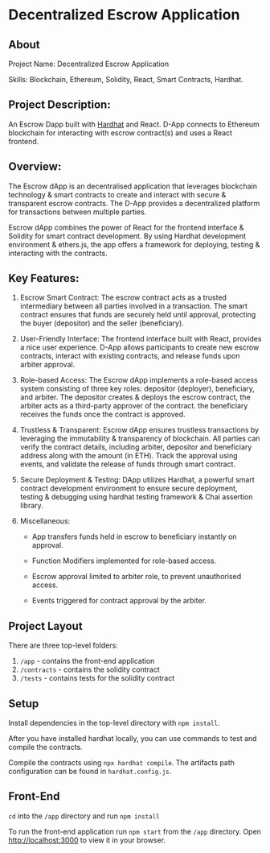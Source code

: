 # Decentralized Escrow Application

## About

Project Name: Decentralized Escrow Application

Skills: Blockchain, Ethereum, Solidity, React, Smart Contracts, Hardhat.

## Project Description:

An Escrow Dapp built with [Hardhat](https://hardhat.org/) and React. D-App connects to Ethereum blockchain for interacting with escrow contract(s) and uses a React frontend.

## Overview:

The Escrow dApp is an decentralised application that leverages blockchain technology & smart contracts to create and interact with secure & transparent escrow contracts. The D-App provides a decentralized platform for transactions between multiple parties.

Escrow dApp combines the power of React for the frontend interface & Solidity for smart contract development. By using Hardhat development environment & ethers.js, the app offers a framework for deploying, testing & interacting with the contracts.

## Key Features:

1. Escrow Smart Contract: The escrow contract acts as a trusted intermediary between all parties involved in a transaction. The smart contract ensures that funds are securely held until approval, protecting the buyer (depositor) and the seller (beneficiary).

2. User-Friendly Interface: The frontend interface built with React, provides a nice user experience. D-App allows participants to create new escrow contracts, interact with existing contracts, and release funds upon arbiter approval.

3. Role-based Access: The Escrow dApp implements a role-based access system consisting of three key roles: depositor (deployer), beneficiary, and arbiter. The depositor creates & deploys the escrow contract, the arbiter acts as a third-party approver of the contract. the beneficiary receives the funds once the contract is approved.

4. Trustless & Transparent: Escrow dApp ensures trustless transactions by leveraging the immutability & transparency of blockchain. All parties can verify the contract details, including arbiter, depositor and beneficiary address along with the amount (in ETH). Track the approval using events, and validate the release of funds through smart contract.

5. Secure Deployment & Testing: DApp utilizes Hardhat, a powerful smart contract development environment to ensure secure deployment, testing & debugging using hardhat testing framework & Chai assertion library.

6. Miscellaneous:

   - App transfers funds held in escrow to beneficiary instantly on approval.

   - Function Modifiers implemented for role-based access.

   - Escrow approval limited to arbiter role, to prevent unauthorised access.

   - Events triggered for contract approval by the arbiter.

## Project Layout

There are three top-level folders:

1. `/app` - contains the front-end application
2. `/contracts` - contains the solidity contract
3. `/tests` - contains tests for the solidity contract

## Setup

Install dependencies in the top-level directory with `npm install`.

After you have installed hardhat locally, you can use commands to test and compile the contracts.

Compile the contracts using `npx hardhat compile`. The artifacts path configuration can be found in `hardhat.config.js`.

## Front-End

`cd` into the `/app` directory and run `npm install`

To run the front-end application run `npm start` from the `/app` directory. Open [http://localhost:3000](http://localhost:3000) to view it in your browser.
